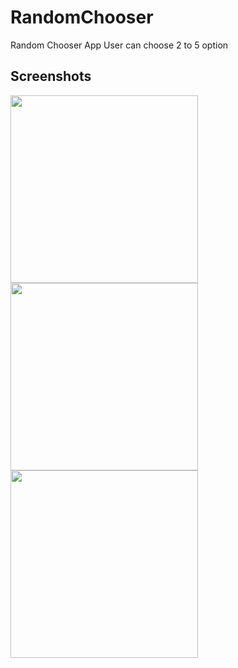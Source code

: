 # RandomChooser
Random Chooser App 
User can choose 2 to 5 option


## Screenshots

<img src="https://user-images.githubusercontent.com/55505154/135706836-4b681030-7d5e-468f-9fa0-f539031f059c.png" width="300">
<img src="https://user-images.githubusercontent.com/55505154/135706843-19279bd8-473f-4ac7-82ca-61a2c6b4c7b4.png" width="300">
<img src="https://user-images.githubusercontent.com/55505154/135706852-2f4ae30f-aa02-4b04-994b-bc9b4a07e456.png" width="300">



